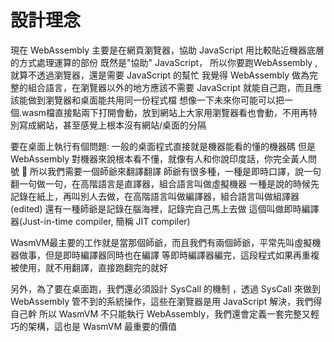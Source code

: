 # 設計理念

現在 WebAssembly 主要是在網頁瀏覽器，協助 JavaScript 用比較貼近機器底層的方式處理運算的部份
既然是"協助" JavaScript， 所以你要跑WebAssembly , 就算不透過瀏覽器，還是需要 JavaScript 的幫忙
我覺得 WebAssembly 做為完整的組合語言，在瀏覽器以外的地方應該不需要 JavaScript 就能自己跑，而且應該能做到瀏覽器和桌面能共用同一份程式檔
想像一下未來你可能可以把一個.wasm檔直接點兩下打開會動，放到網站上大家用瀏覽器看也會動，不用再特別寫成網站，甚至感覺上根本沒有網站/桌面的分隔

要在桌面上執行有個問題:
一般的桌面程式直接就是機器能看的懂的機器碼
但是 WebAssembly 對機器來說根本看不懂，就像有人和你說印度話，你完全黃人問號 :thinking: 
所以我們需要一個師爺來翻譯翻譯
師爺有很多種，一種是即時口譯，說一句翻一句做一句，在高階語言是直譯器，組合語言叫做虛擬機器
一種是說的時候先記錄在紙上，再叫別人去做，在高階語言叫做編譯器，組合語言叫做組譯器(edited)
還有一種師爺是記錄在腦海裡，記錄完自己馬上去做
這個叫做即時編譯器(Just-in-time compiler, 簡稱 JIT compiler)

WasmVM最主要的工作就是當那個師爺，而且我們有兩個師爺，平常先叫虛擬機器做事，但是即時編譯器同時也在編譯
等即時編譯器編完，這段程式如果再重複被使用，就不用翻譯，直接跑翻完的就好

另外，為了要在桌面跑，我們還必須設計 SysCall 的機制 ，透過 SysCall 來做到 WebAssembly 管不到的系統操作，這些在瀏覽器是用 JavaScript 解決，我們得自己幹
所以 WasmVM 不只能執行 WebAssembly，我們還會定義一套完整又輕巧的架構，這也是 WasmVM 最重要的價值